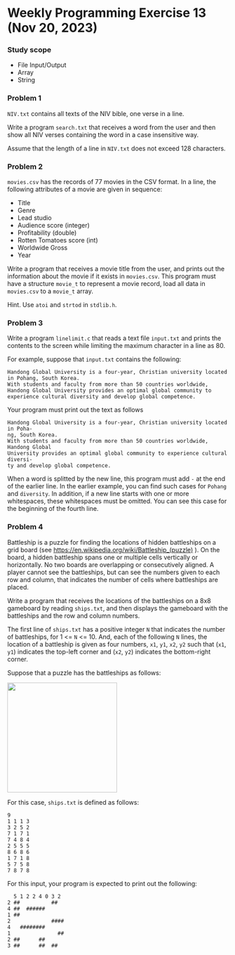 # Weekly Programming Exercise 13 (Nov 20, 2023)

### Study scope
* File Input/Output
* Array
* String

### Problem 1

``NIV.txt`` contains all texts of the NIV bible, one verse in a line.

Write a program ``search.txt`` that receives a word from the user and then
show all NIV verses containing the word in a case insensitive way.

Assume that the length of a line in ``NIV.txt`` does not exceed 128 characters.

### Problem 2

``movies.csv`` has the records of 77 movies in the CSV format.
In a line, the following attributes of a movie are given in sequence:
* Title
* Genre
* Lead studio
* Audience score (integer)
* Profitability (double)
* Rotten Tomatoes score (int)
* Worldwide Gross
* Year

Write a program that receives a movie title from the user, and prints out the information about the movie if it exists in ``movies.csv``. This program must have a structure ``movie_t`` to represent a movie record, load all data in ``movies.csv`` to a ``movie_t`` array.

Hint. Use ``atoi`` and ``strtod`` in ``stdlib.h``. 


### Problem 3

Write a program ``linelimit.c`` that reads a text file ``input.txt``
and prints the contents to the screen while limiting the maximum character
in a line as 80.

For example, suppose that ``input.txt`` contains the following:
```
Handong Global University is a four-year, Christian university located in Pohang, South Korea. 
With students and faculty from more than 50 countries worldwide, Handong Global University provides an optimal global community to experience cultural diversity and develop global competence.
```

Your program must print out the text as follows
```
Handong Global University is a four-year, Christian university located in Poha-
ng, South Korea. 
With students and faculty from more than 50 countries worldwide, Handong Global
University provides an optimal global community to experience cultural diversi-
ty and develop global competence.
```

When a word is splitted by the new line, this program must add `-` at the
end of the earlier line. In the earlier example, you can find such cases 
for ``Pohang`` and ``diversity``. In addition, if a new line starts with 
one or more whitespaces, these whitespaces must be omitted. You can see
this case for the beginning of the fourth line.

### Problem 4

Battleship is a puzzle for finding the locations of hidden battleships 
on a grid board (see https://en.wikipedia.org/wiki/Battleship_(puzzle) ).
On the board, a hidden battleship spans one or multiple cells vertically or horizontally.
No two boards are overlapping or consecutively aligned.
A player cannot see the battleships, but can see the numbers given to 
each row and column, that indicates the number of cells where battleships
are placed.

Write a program that receives the locations of the battleships on a 8x8 gameboard 
by reading ``ships.txt``, 
and then displays the gameboard with the battleships and the row and column numbers.

The first line of ``ships.txt`` has a positive integer ``N`` that indicates the number of
battleships, for 1 <= ``N`` <= 10.
And, each of the following ``N`` lines, the location of a battleship is given as four
numbers, ``x1``, ``y1``, ``x2``, ``y2`` such that (``x1``, ``y1``) indicates the top-left
corner and (``x2``, ``y2``) indicates the bottom-right corner.

Suppose that a puzzle has the battleships as follows:

<img src="https://www.puzzle-battleships.com/art/og/puzzle-battleships.png" width=250 />

For this case, ``ships.txt`` is defined as follows:
```
9
1 1 1 3
3 2 5 2
7 1 7 1
7 4 8 4
2 5 5 5
8 6 8 6
1 7 1 8
5 7 5 8
7 8 7 8
```

For this input, your program is expected to print out the following:
```
  5 1 2 2 4 0 3 2
2 ##          ##  
4 ##  ######      
1 ##              
2             ####
4   ########      
1               ##
2 ##      ##      
3 ##      ##  ##  
```
